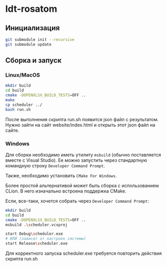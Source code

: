 # ldt-rosatom

## Инициализация

```bash
git submodule init --recursive
git submodule update
```

## Сборка и запуск

### Linux/MacOS

```bash
mkdir build
cd build
cmake -DOPENXLSX_BUILD_TESTS=OFF ..
make
cp scheduler ../
bash run.sh
```

После выполнения скрипта run.sh появится json файл с результатом. Нужно зайти на сайт website/index.html и открыть этот json файл на сайте. 

### Windows

Для сборки необходимо иметь утилиту ```msbuild``` (обычно поставляется вместе с Visual Studio). Ее можно запустить через стандартную командную строку ```Developer Command Prompt```.

Также, необходимо установить ```CMake For Windows```.

Более простой альтернативой может быть сборка с использованием CLion. В него изначально встроена поддержка CMake.

Если, все-таки, хочется собрать через ```Developer Command Prompt```:

```bash
mkdir build
cd build
cmake -DOPENXLSX_BUILD_TESTS=OFF ..
msbuild .\scheduler.vcxproj

start Debug\scheduler.exe
# ИЛИ (зависит от настроек системы)
start Release\scheduler.exe
```

Для корректного запуска scheduler.exe требуется повторить действия скрипта run.sh
